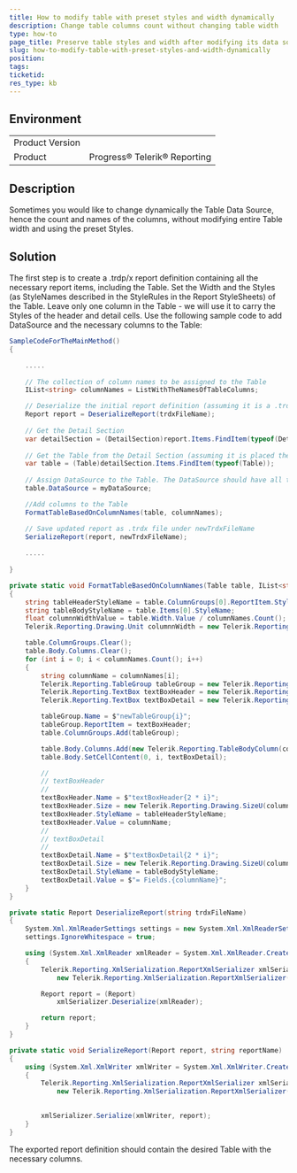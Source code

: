 ```yaml
---
title: How to modify table with preset styles and width dynamically
description: Change table columns count without changing table width
type: how-to
page_title: Preserve table styles and width after modifying its data source
slug: how-to-modify-table-with-preset-styles-and-width-dynamically
position: 
tags: 
ticketid: 
res_type: kb
---
```


## Environment
<table>
	<tr>
		<td>Product Version</td>
		<td></td>
	</tr>
	<tr>
		<td>Product</td>
		<td>Progress® Telerik® Reporting </td>
	</tr>
</table>


## Description
Sometimes you would like to change dynamically the Table Data Source, hence the count and names of the columns, without modifying entire Table width and using the preset Styles.

## Solution
The first step is to create a .trdp/x report definition containing all the necessary report items, including the Table.
Set the Width and the Styles (as StyleNames described in the StyleRules in the Report StyleSheets) of the Table. Leave only one column in the Table - we will use it to carry the Styles of the header and detail cells.
Use the following sample code to add DataSource and the necessary columns to the Table:

```csharp
SampleCodeForTheMainMethod()
{

	.....
	
	// The collection of column names to be assigned to the Table
    IList<string> columnNames = ListWithTheNamesOfTableColumns;

	// Deserialize the initial report definition (assuming it is a .trdx file which path/name is stored in the variable trdxFileName)
    Report report = DeserializeReport(trdxFileName);
	
	// Get the Detail Section
    var detailSection = (DetailSection)report.Items.FindItem(typeof(DetailSection));
	
	// Get the Table from the Detail Section (assuming it is placed there)
    var table = (Table)detailSection.Items.FindItem(typeof(Table));
	
	// Assign DataSource to the Table. The DataSource should have all the properties from the columNames above
    table.DataSource = myDataSource;

	//Add columns to the Table
    FormatTableBasedOnColumnNames(table, columnNames);

	// Save updated report as .trdx file under newTrdxFileName
    SerializeReport(report, newTrdxFileName);
	
	.....
	
}

private static void FormatTableBasedOnColumnNames(Table table, IList<string> columnNames)
{
    string tableHeaderStyleName = table.ColumnGroups[0].ReportItem.StyleName;
    string tableBodyStyleName = table.Items[0].StyleName;
    float columnnWidthValue = table.Width.Value / columnNames.Count();
    Telerik.Reporting.Drawing.Unit columnnWidth = new Telerik.Reporting.Drawing.Unit(columnnWidthValue, table.Width.Type);

    table.ColumnGroups.Clear();
    table.Body.Columns.Clear();
    for (int i = 0; i < columnNames.Count(); i++)
    {
        string columnName = columnNames[i];
        Telerik.Reporting.TableGroup tableGroup = new Telerik.Reporting.TableGroup();
        Telerik.Reporting.TextBox textBoxHeader = new Telerik.Reporting.TextBox();
        Telerik.Reporting.TextBox textBoxDetail = new Telerik.Reporting.TextBox();

        tableGroup.Name = $"newTableGroup{i}";
        tableGroup.ReportItem = textBoxHeader;
        table.ColumnGroups.Add(tableGroup);

        table.Body.Columns.Add(new Telerik.Reporting.TableBodyColumn(columnnWidth));
        table.Body.SetCellContent(0, i, textBoxDetail);

        // 
        // textBoxHeader
        // 
        textBoxHeader.Name = $"textBoxHeader{2 * i}";
        textBoxHeader.Size = new Telerik.Reporting.Drawing.SizeU(columnnWidth, Telerik.Reporting.Drawing.Unit.Inch(0.2395833283662796D));
        textBoxHeader.StyleName = tableHeaderStyleName;
        textBoxHeader.Value = columnName;
        // 
        // textBoxDetail
        // 
        textBoxDetail.Name = $"textBoxDetail{2 * i}";
        textBoxDetail.Size = new Telerik.Reporting.Drawing.SizeU(columnnWidth, Telerik.Reporting.Drawing.Unit.Inch(0.2395833283662796D));
        textBoxDetail.StyleName = tableBodyStyleName;
        textBoxDetail.Value = $"= Fields.{columnName}";
    }
}

private static Report DeserializeReport(string trdxFileName)
{
    System.Xml.XmlReaderSettings settings = new System.Xml.XmlReaderSettings();
    settings.IgnoreWhitespace = true;

    using (System.Xml.XmlReader xmlReader = System.Xml.XmlReader.Create(trdxFileName, settings))
    {
        Telerik.Reporting.XmlSerialization.ReportXmlSerializer xmlSerializer =
            new Telerik.Reporting.XmlSerialization.ReportXmlSerializer();

        Report report = (Report)
            xmlSerializer.Deserialize(xmlReader);

        return report;
    }
}

private static void SerializeReport(Report report, string reportName)
{
    using (System.Xml.XmlWriter xmlWriter = System.Xml.XmlWriter.Create(reportName))
    {
        Telerik.Reporting.XmlSerialization.ReportXmlSerializer xmlSerializer =
            new Telerik.Reporting.XmlSerialization.ReportXmlSerializer();

        
        xmlSerializer.Serialize(xmlWriter, report);
    }
}

```

The exported report definition should contain the desired Table with the necessary columns.